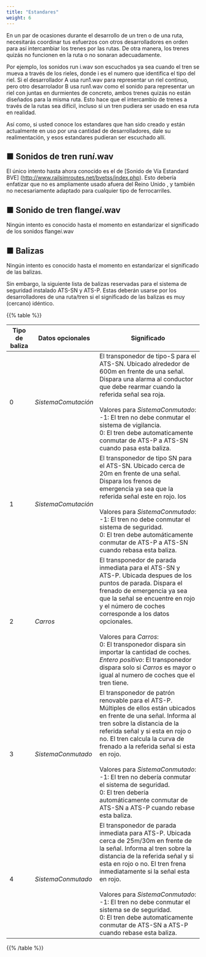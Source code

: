 ```yaml
---
title: "Estandares"
weight: 6
---
```


En un par de ocasiones durante el desarrollo de un tren o de una ruta, necesitarás coordinar tus esfuerzos con otros desarrolladores en orden para así intercambiar los trenes por las rutas. De otra manera, los trenes quizás no funcionen en la ruta o no sonaran adecuadamente.

Por ejemplo, los sonidos run i.wav son escuchados ya sea cuando el tren se mueva a través de los rieles, donde i es el numero que identifica el tipo del riel. Si el desarrollador A usa run1.wav para representar un riel continuo, pero otro desarrolador B usa run1.wav como el sonido para representar un riel con juntas en durmientes de concreto, ambos trenes quizás no están diseñados para la misma ruta. Esto hace que el intercambio de trenes a través de la rutas sea difícil, incluso si un tren pudiera ser usado en esa ruta en realidad.

Así como, si usted conoce los estandares que han sido creado y están actualmente en uso por una cantidad de desarrolladores, dale su realimentación, y esos estandares pudieran ser escuchado allí.

## ■ Sonidos de tren run*i*.wav

El único intento hasta ahora conocido es el de [Sonido de Vía Estandard BVE] (http://www.railsimroutes.net/bvetss/index.php). Esto debería enfatizar que no es ampliamente usado afuera del Reino Unido , y también no necesariamente adaptado para cualquier tipo de ferrocarriles.

## ■  Sonido de tren flange*i*.wav

Ningún intento es conocido hasta el momento en estandarizar el significado de los sonidos flange*i*.wav

## ■ Balizas

Ningún intento es conocido hasta el momento en estandarizar el significado de las balizas.

Sin embargo, la siguiente lista de balizas reservadas para el sistema de seguridad instalado ATS-SN y ATS-P. Estas deberán usarse por los desarrolladores de una ruta/tren si el significado de las balizas es muy (cercano) idéntico.

{{% table %}}

| Tipo de baliza | Datos opcionales  | Significado                                                      |
| ----------- | -------------- | ------------------------------------------------------------ |
| 0           | *SistemaComutación* | El transponedor de tipo-S para el ATS-SN. Ubicado alrededor de 600m en frente de una señal. Dispara una alarma al conductor que debe rearmar cuando la referida señal sea roja.<br /><br /> Valores para *SistemaConmutado*: <br /> -1: El tren no debe conmutar el sistema de vigilancia. <br />0: El tren debe automaticamente conmutar de ATS-P a ATS-SN cuando pasa esta baliza. |
| 1           | *SistemaComutación* | El transponedor de tipo SN para el ATS-SN. Ubicado cerca de 20m en frente de una señal. Dispara los frenos de emergencia ya sea que la referida señal este en rojo. los  <br /><br /> Valores para *SistemaConmutado*:<br />-1: El tren no debe conmutar el sistema de seguridad.<br /> 0: El tren debe automáticamente conmutar de ATS-P a ATS-SN cuando rebasa esta baliza.  |
| 2           | *Carros*         | El transponedor de parada inmediata para el ATS-SN y ATS-P. Ubicada despues de los puntos de parada. Dispara el frenado de emergencia ya sea que la señal se encuentre en rojo y el número de coches corresponde a los datos opcionales. <br /><br />Valores para *Carros*:<br />0: El transponedor dispara sin importar la cantidad de coches.<br /> *Entero positivo*: El transponedor dispara solo si *Carros* es mayor o igual al numero de coches que el tren tiene. |
| 3           | *SistemaConmutado* | El transponedor de patrón renovable para el ATS-P. Múltiples de ellos están ubicados en frente de una señal. Informa al tren sobre la distancia de la referida señal y si esta en rojo o no. El tren calcula la curva de frenado a la referida señal si esta en rojo.<br /><br />Valores para *SistemaConmutado*: <br />-1: El tren no debería conmutar el sistema de seguridad.<br />0: El tren debería automáticamente conmutar de ATS-SN a ATS-P cuando rebase esta baliza. |
| 4           | *SistemaConmutado* | El transponedor de parada inmediata para ATS-P. Ubicada cerca de 25m/30m en frente de la señal. Informa al tren sobre la distancia de la referida señal y si esta en rojo o no. El tren frena inmediatamente si la señal esta en rojo.<br /><br />Valores para *SistemaConmutado*: <br />-1: El tren no debe conmutar el sistema se de seguridad. <br />0: El tren debe automaticamente conmutar de ATS-SN a ATS-P cuando rebase esta baliza. |

{{% /table %}}